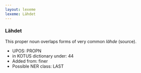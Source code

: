 ```yaml
---
layout: lexeme
lexeme: Lähdet
---
```


###  Lähdet

This proper noun overlaps forms of very common *lähde* (source).
* UPOS:  PROPN
* in KOTUS dictionary under:  44
* Added from:  finer
* Possible NER class:  LAST

